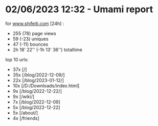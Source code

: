 # 02/06/2023 12:32 - Umami report
for www.shifeiti.com [24h] :

 - 255 (78) page views
 - 59 (-23) uniques
 - 47 (-11) bounces
 - 2h 18' 22'' (-1h 13' 36'') totaltime


top 10 urls:
 - 37x [/]
 - 35x [/blog/2022-12-09/]
 - 22x [/blog/2023-01-12/]
 - 10x [/D:/Downloads/index.html]
 - 9x [/blog/2022-12-22/]
 - 9x [/wiki/]
 - 7x [/blog/2022-12-09]
 - 5x [/blog/2022-12-22]
 - 5x [/about/]
 - 4x [/friends]


